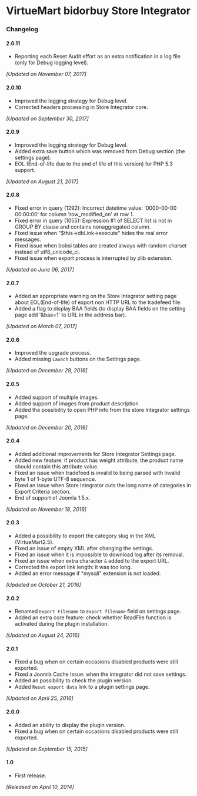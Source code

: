 # VirtueMart bidorbuy Store Integrator

### Changelog

#### 2.0.11

* Reporting each Reset Audit effort as an extra notification in a log file (only for Debug logging level).

_[Updated on November 07, 2017]_

#### 2.0.10

* Improved the logging strategy for Debug level.
* Corrected headers processing in Store Integrator core.

_[Updated on September 30, 2017]_

#### 2.0.9
* Improved the logging strategy for Debug level.
* Added extra save button which was removed from Debug section (the settings page).
* EOL (End-of-life due to the end of life of this version) for PHP 5.3 support.

_[Updated on August 21, 2017]_

#### 2.0.8
* Fixed error in query (1292): Incorrect datetime value: '0000-00-00 00:00:00' for column 'row_modified_on' at row 1.
* Fixed error in query (1055): Expression #1 of SELECT list is not in GROUP BY clause and contains nonaggregated column.
* Fixed issue when "$this->dbLink->execute" hides the real error messages.
* Fixed issue when bobsi tables are created always with random charset instead of utf8_unicode_ci.
* Fixed issue when export process is interrupted by zlib extension.

_[Updated on June 06, 2017]_

#### 2.0.7
* Added an appropriate warning on the Store Integrator setting page about EOL(End-of-life) of export non HTTP URL to the tradefeed file.
* Added a flag to display BAA fields (to display BAA fields on the setting page add '&baa=1' to URL in the address bar). 

_[Updated on March 07, 2017]_

#### 2.0.6
* Improved the upgrade process.
* Added missing `Launch` buttons on the Settings page.

_[Updated on December 29, 2016]_

#### 2.0.5
* Added support of multiple images.
* Added support of images from product description.
* Added the possibility to open PHP info from the store Integrator settings page.

_[Updated on December 20, 2016]_

#### 2.0.4
* Added additional improvements for Store Integrator Settings page.
* Added new feature: if product has weight attribute, the product name should contain this attribute value.
* Fixed an issue when tradefeed is invalid to being parsed with Invalid byte 1 of 1-byte UTF-8 sequence.
* Fixed an issue when Store Integrator cuts the long name of categories in Export Criteria section.
* End of support of Joomla 1.5.x.

 _[Updated on November 18, 2016]_

#### 2.0.3
* Added a possibility to export the category slug in the XML (VirtueMart2.5).
* Fixed an issue of empty XML after changing the settings.
* Fixed an issue when it is impossible to download log after its removal.
* Fixed an issue when extra character `&` added to the export URL.
* Corrected the export link length: it was too long.
* Added an error message if "mysqli" extension is not loaded.

_[Updated on October 21, 2016]_

#### 2.0.2
* Renamed `Export Filename` to `Export filename` field on settings page.
* Added an extra core feature: check whether ReadFile function is activated during the plugin installation.

_[Updated on August 24, 2016]_

#### 2.0.1
* Fixed a bug when on certain occasions disabled products were still exported.
* Fixed a Joomla Cache Issue: when the integrator did not save settings. 
* Added an possibility to check the plugin version.
* Added `Reset export data` link to a plugin settings page.

_[Updated on April 25, 2016]_

#### 2.0.0
* Added an ability to display the plugin version.
* Fixed a bug when on certain occasions disabled products were still exported.

_[Updated on September 15, 2015]_

#### 1.0
* First release.

_[Released on April 10, 2014]_
